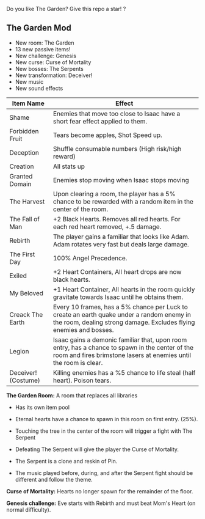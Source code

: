 Do you like The Garden? Give this repo a star! ?

## The Garden Mod

* New room: The Garden
* 13 new passive items!
* New challenge: Genesis
* New curse: Curse of Mortality
* New bosses: The Serpents
* New transformation: Deceiver!
* New music
* New sound effects

|Item Name|Effect|
|---|---|
|Shame|Enemies that move too close to Isaac have a short fear effect applied to them.|
|Forbidden Fruit|Tears become apples, Shot Speed up.|
|Deception|Shuffle consumable numbers (High risk/high reward)|
|Creation|All stats up|
|Granted Domain|Enemies stop moving when Isaac stops moving|
|The Harvest|Upon clearing a room, the player has a 5% chance to be rewarded with a random item in the center of the room.|
|The Fall of Man|+2 Black Hearts. Removes all red hearts. For each red heart removed, +.5 damage.|
|Rebirth|The player gains a familiar that looks like Adam. Adam rotates very fast but deals large damage.|
|The First Day|100% Angel Precedence.|
|Exiled|+2 Heart Containers, All heart drops are now black hearts.|
|My Beloved|+1 Heart Container, All hearts in the room quickly gravitate towards Isaac until he obtains them.|
|Creack The Earth|Every 10 frames, has a 5% chance per Luck to create an earth quake under a random enemy in the room, dealing strong damage. Excludes flying enemies and bosses.|
|Legion|Isaac gains a demonic familiar that, upon room entry, has a chance to spawn in the center of the room and fires brimstone lasers at enemies until the room is clear.|
|Deceiver! (Costume)|Killing enemies has a %5 chance to life steal (half heart). Poison tears.|

**The Garden Room:** A room that replaces all libraries 

* Has its own item pool

* Eternal hearts have a chance to spawn in this room on first entry. (25%).

* Touching the tree in the center of the room will trigger a fight with The Serpent
 * Defeating The Serpent will give the player the Curse of Mortality.
 * The Serpent is a clone and reskin of Pin.
 * The music played before, during, and after the Serpent fight should be different and follow the theme.
 
**Curse of Mortality:** Hearts no longer spawn for the remainder of the floor.

**Genesis challenge:** Eve starts with Rebirth and must beat Mom's Heart (on normal difficulty).